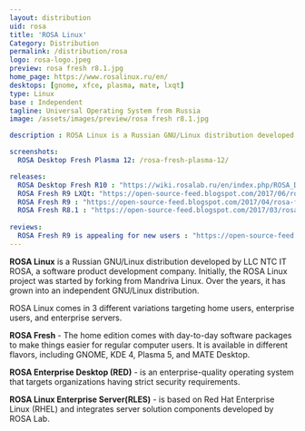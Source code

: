 ```yaml
---
layout: distribution
uid: rosa
title: 'ROSA Linux'
Category: Distribution
permalink: /distribution/rosa
logo: rosa-logo.jpeg
preview: rosa fresh r8.1.jpg
home_page: https://www.rosalinux.ru/en/
desktops: [gnome, xfce, plasma, mate, lxqt]
type: Linux
base : Independent
tagline: Universal Operating System from Russia
image: /assets/images/preview/rosa fresh r8.1.jpg

description : ROSA Linux is a Russian GNU/Linux distribution developed by LLC NTC IT ROSA, a software product development company. See the stories and updates on ROSA Linux.

screenshots:
  ROSA Desktop Fresh Plasma 12: /rosa-fresh-plasma-12/

releases:
  ROSA Desktop Fresh R10 : "https://wiki.rosalab.ru/en/index.php/ROSA_Desktop_Fresh_R10"
  ROSA Fresh R9 LXQt: "https://open-source-feed.blogspot.com/2017/06/rosa-fresh-r9-lxqt-released-it-can.html"
  ROSA Fresh R9 : "https://open-source-feed.blogspot.com/2017/04/rosa-fresh-r9-released-it-will-be.html"
  ROSA Fresh R8.1 : "https://open-source-feed.blogspot.com/2017/03/rosa-fresh-r81-released-latest.html"
  
reviews:
  ROSA Fresh R9 is appealing for new users : "https://open-source-feed.blogspot.com/2017/05/rosa-fresh-r9-is-good-operating-system.html"
---
```


**ROSA Linux** is a Russian GNU/Linux distribution developed by LLC NTC IT ROSA, a software product development company. Initially, the ROSA Linux project was started by forking from Mandriva Linux. Over the years, it has grown into an independent GNU/Linux distribution.

ROSA Linux comes in 3 different variations targeting home users, enterprise users, and enterprise servers. 

**ROSA Fresh** - The home edition comes with day-to-day software packages to make things easier for regular computer users. It is available in different flavors, including GNOME, KDE 4, Plasma 5, and MATE Desktop. 

**ROSA Enterprise Desktop (RED)** - is an enterprise-quality operating system that targets organizations having strict security requirements. 

**ROSA Linux Enterprise Server(RLES)** - is based on Red Hat Enterprise Linux (RHEL) and integrates server solution components developed by ROSA Lab.
